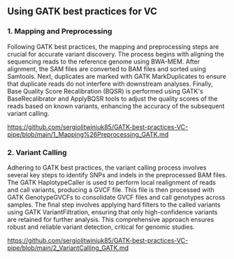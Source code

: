 ## Using GATK best practices for VC

### 1. Mapping and Preprocessing
Following GATK best practices, the mapping and preprocessing steps are crucial for accurate variant discovery. The process begins with aligning the sequencing reads to the reference genome using BWA-MEM. After alignment, the SAM files are converted to BAM files and sorted using Samtools. Next, duplicates are marked with GATK MarkDuplicates to ensure that duplicate reads do not interfere with downstream analyses. Finally, Base Quality Score Recalibration (BQSR) is performed using GATK's BaseRecalibrator and ApplyBQSR tools to adjust the quality scores of the reads based on known variants, enhancing the accuracy of the subsequent variant calling.

https://github.com/sergiolitwiniuk85/GATK-best-practices-VC-pipe/blob/main/1_Mapping%26Preprocessing_GATK.md

### 2. Variant Calling
Adhering to GATK best practices, the variant calling process involves several key steps to identify SNPs and indels in the preprocessed BAM files. The GATK HaplotypeCaller is used to perform local realignment of reads and call variants, producing a GVCF file. This file is then processed with GATK GenotypeGVCFs to consolidate GVCF files and call genotypes across samples. The final step involves applying hard filters to the called variants using GATK VariantFiltration, ensuring that only high-confidence variants are retained for further analysis. This comprehensive approach ensures robust and reliable variant detection, critical for genomic studies.

https://github.com/sergiolitwiniuk85/GATK-best-practices-VC-pipe/blob/main/2_VariantCalling_GATK.md
